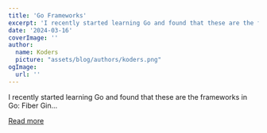 ```yaml
---
title: 'Go Frameworks'
excerpt: 'I recently started learning Go and found that these are the frameworks in Go:   Fiber Gin...'
date: '2024-03-16'
coverImage: ''
author:
  name: Koders
  picture: "assets/blog/authors/koders.png"
ogImage:
  url: ''
---
```


I recently started learning Go and found that these are the frameworks in Go:   Fiber Gin...

[Read more](https://dev.to/nandinishinduja/go-frameworks-hoi)
